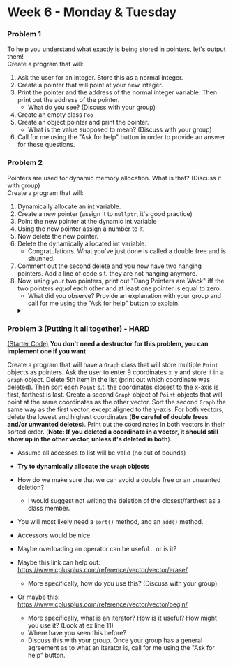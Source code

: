 # Week 6 - Monday & Tuesday

### Problem 1
To help you understand what exactly is being stored in pointers, let's output them!  
Create a program that will:
1. Ask the user for an integer. Store this as a normal integer.
2. Create a pointer that will point at your new integer.
3. Print the pointer and the address of the normal integer variable. Then print out the address of the pointer.
    * What do you see? (Discuss with your group) 
4. Create an empty class `Foo`
5. Create an object pointer and print the pointer.
    * What is the value supposed to mean? (Discuss with your group)
6. Call for me using the "Ask for help" button in order to provide an answer for these questions.

### Problem 2
Pointers are used for dynamic memory allocation. What is that? (Discuss it with group)  
Create a program that will:
1. Dynamically allocate an int variable.
2. Create a new pointer (assign it to `nullptr`, it's good practice)
3. Point the new pointer at the dynamic int variable
5. Using the new pointer assign a number to it.
4. Now delete the new pointer.
6. Delete the dynamically allocated int variable.
    * Congratulations. What you've just done is called a double free and is shunned.
7. Comment out the second delete and you now have two hanging pointers. Add a line of code s.t. they are not hanging anymore.
8. Now, using your two pointers, print out "Dang Pointers are Wack" iff the two pointers *equal* each other and at least one pointer is equal to zero.
    * What did you observe? Provide an explanation with your group and call for me using the "Ask for help" button to explain.
    <details>
        <summary> </summary>
        It should Print
    </details>

### Problem 3 (Putting it all together) - HARD
[(Starter Code)](Codes%20&%20Practice%20Problems/main.cpp)
**You don't need a destructor for this problem, you can implement one if you want**  

Create a program that will have a `Graph` class that will store multiple `Point` objects as pointers. 
Ask the user to enter 9 coordinates `x y` and store it in a `Graph` object. 
Delete 5th item in the list (print out which coordinate was deleted). 
Then sort each `Point` s.t. the coordinates closest to the x-axis is first, farthest is last. 
Create a second `Graph` object of `Point` objects that will point at the same coordinates as the other vector. 
Sort the second `Graph` the same way as the first vector, except aligned to the y-axis.
For both vectors, delete the lowest and highest coordinates (**Be careful of double frees and/or unwanted deletes**).
Print out the coordinates in both vectors in their sorted order. (**Note: If you deleted a coordinate in a vector, it should still show up in the other vector, unless it's deleted in both**).

* Assume all accesses to list will be valid (no out of bounds)
* **Try to dynamically allocate the `Graph` objects**

* How do we make sure that we can avoid a double free or an unwanted deletion?
    * I would suggest not writing the deletion of the closest/farthest as a class member.
* You will most likely need a `sort()` method, and an `add()` method. 
* Accessors would be nice. 
* Maybe overloading an operator can be useful... or is it?
* Maybe this link can help out: https://www.cplusplus.com/reference/vector/vector/erase/
    * More specifically, how do you use this? (Discuss with your group).
* Or maybe this: https://www.cplusplus.com/reference/vector/vector/begin/
    * More specifically, what is an iterator? How is it useful? How might you use it? (Look at ex line 11)
    * Where have you seen this before?
    * Discuss this with your group. Once your group has a general agreement as to what an iterator is, call for me using the "Ask for help" button.